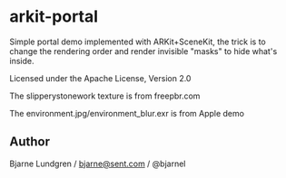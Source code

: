 # arkit-portal
Simple portal demo implemented with ARKit+SceneKit, the trick is to change the rendering order and render invisible "masks" to hide what's inside.

Licensed under the Apache License, Version 2.0

The slipperystonework texture is from freepbr.com

The environment.jpg/environment_blur.exr is from Apple demo

## Author
Bjarne Lundgren / bjarne@sent.com / @bjarnel
